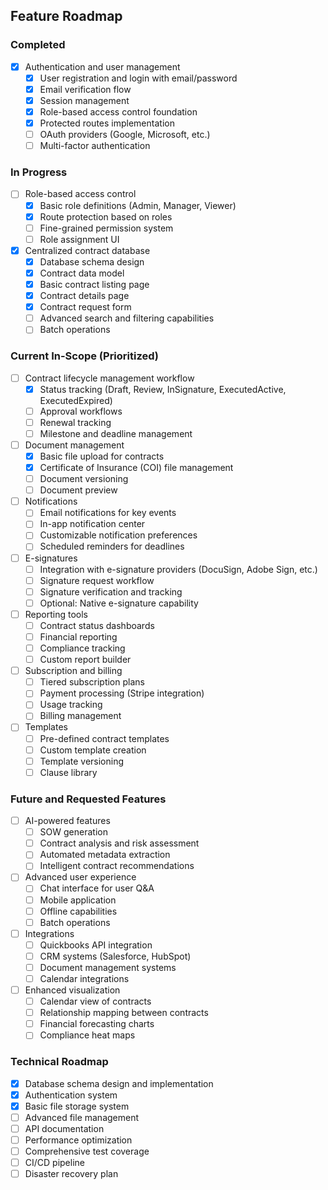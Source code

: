 ## Feature Roadmap 

### Completed
- [x] Authentication and user management
  - [x] User registration and login with email/password
  - [x] Email verification flow
  - [x] Session management
  - [x] Role-based access control foundation
  - [x] Protected routes implementation
  - [ ] OAuth providers (Google, Microsoft, etc.)
  - [ ] Multi-factor authentication

### In Progress
- [ ] Role-based access control
  - [x] Basic role definitions (Admin, Manager, Viewer)
  - [x] Route protection based on roles
  - [ ] Fine-grained permission system
  - [ ] Role assignment UI

- [x] Centralized contract database
  - [x] Database schema design
  - [x] Contract data model
  - [x] Basic contract listing page
  - [x] Contract details page
  - [x] Contract request form
  - [ ] Advanced search and filtering capabilities
  - [ ] Batch operations

### Current In-Scope (Prioritized)
- [ ] Contract lifecycle management workflow
  - [x] Status tracking (Draft, Review, InSignature, ExecutedActive, ExecutedExpired)
  - [ ] Approval workflows
  - [ ] Renewal tracking
  - [ ] Milestone and deadline management

- [ ] Document management
  - [x] Basic file upload for contracts
  - [x] Certificate of Insurance (COI) file management
  - [ ] Document versioning
  - [ ] Document preview

- [ ] Notifications
  - [ ] Email notifications for key events
  - [ ] In-app notification center
  - [ ] Customizable notification preferences
  - [ ] Scheduled reminders for deadlines

- [ ] E-signatures
  - [ ] Integration with e-signature providers (DocuSign, Adobe Sign, etc.)
  - [ ] Signature request workflow
  - [ ] Signature verification and tracking
  - [ ] Optional: Native e-signature capability

- [ ] Reporting tools
  - [ ] Contract status dashboards
  - [ ] Financial reporting
  - [ ] Compliance tracking
  - [ ] Custom report builder

- [ ] Subscription and billing
  - [ ] Tiered subscription plans
  - [ ] Payment processing (Stripe integration)
  - [ ] Usage tracking
  - [ ] Billing management

- [ ] Templates
  - [ ] Pre-defined contract templates
  - [ ] Custom template creation
  - [ ] Template versioning
  - [ ] Clause library

### Future and Requested Features
- [ ] AI-powered features
  - [ ] SOW generation
  - [ ] Contract analysis and risk assessment
  - [ ] Automated metadata extraction
  - [ ] Intelligent contract recommendations

- [ ] Advanced user experience
  - [ ] Chat interface for user Q&A
  - [ ] Mobile application
  - [ ] Offline capabilities
  - [ ] Batch operations

- [ ] Integrations
  - [ ] Quickbooks API integration
  - [ ] CRM systems (Salesforce, HubSpot)
  - [ ] Document management systems
  - [ ] Calendar integrations

- [ ] Enhanced visualization
  - [ ] Calendar view of contracts
  - [ ] Relationship mapping between contracts
  - [ ] Financial forecasting charts
  - [ ] Compliance heat maps

### Technical Roadmap
- [x] Database schema design and implementation
- [x] Authentication system
- [x] Basic file storage system
- [ ] Advanced file management
- [ ] API documentation
- [ ] Performance optimization
- [ ] Comprehensive test coverage
- [ ] CI/CD pipeline
- [ ] Disaster recovery plan